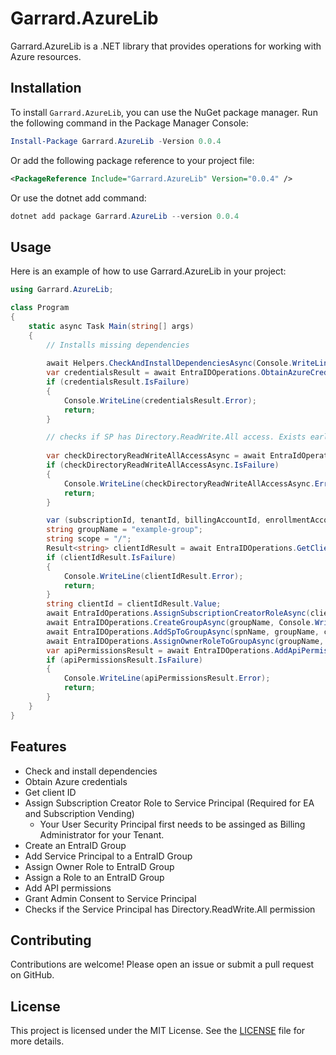 # Garrard.AzureLib

Garrard.AzureLib is a .NET library that provides operations for working with Azure resources.

## Installation

To install `Garrard.AzureLib`, you can use the NuGet package manager. Run the following command in the Package Manager Console:

```powershell
Install-Package Garrard.AzureLib -Version 0.0.4
```

Or add the following package reference to your project file:

```xml
<PackageReference Include="Garrard.AzureLib" Version="0.0.4" />
```

Or use the dotnet add command:

```powershell
dotnet add package Garrard.AzureLib --version 0.0.4
```

## Usage

Here is an example of how to use Garrard.AzureLib in your project:

```csharp
using Garrard.AzureLib;

class Program
{
    static async Task Main(string[] args)
    {
        // Installs missing dependencies
        
        await Helpers.CheckAndInstallDependenciesAsync(Console.WriteLine);
        var credentialsResult = await EntraIDOperations.ObtainAzureCredentialsAsync(Console.WriteLine);
        if (credentialsResult.IsFailure)
        {
            Console.WriteLine(credentialsResult.Error);
            return;
        }

        // checks if SP has Directory.ReadWrite.All access. Exists early if user and not SP.
        
        var checkDirectoryReadWriteAllAccessAsync = await EntraIdOperations.CheckIfServicePrincipalHasDirectoryReadWriteAllAccessAsync(Console.WriteLine);
        if (checkDirectoryReadWriteAllAccessAsync.IsFailure)
        {
            Console.WriteLine(checkDirectoryReadWriteAllAccessAsync.Error);
            return;
        }

        var (subscriptionId, tenantId, billingAccountId, enrollmentAccountId, spnName) = credentialsResult.Value;
        string groupName = "example-group";
        string scope = "/";
        Result<string> clientIdResult = await EntraIDOperations.GetClientIdAsync(spnName, Console.WriteLine);
        if (clientIdResult.IsFailure)
        {
            Console.WriteLine(clientIdResult.Error);
            return;
        }
        string clientId = clientIdResult.Value;
        await EntraIdOperations.AssignSubscriptionCreatorRoleAsync(clientId, tenantId, billingAccountId, enrollmentAccountId, Console.WriteLine);
        await EntraIDOperations.CreateGroupAsync(groupName, Console.WriteLine);
        await EntraIDOperations.AddSpToGroupAsync(spnName, groupName, clientId, Console.WriteLine);
        await EntraIDOperations.AssignOwnerRoleToGroupAsync(groupName, clientId, scope, Console.WriteLine);
        var apiPermissionsResult = await EntraIDOperations.AddApiPermissionsAsync(clientId, Console.WriteLine);
        if (apiPermissionsResult.IsFailure)
        {
            Console.WriteLine(apiPermissionsResult.Error);
            return;
        }
    }
}
```

## Features

- Check and install dependencies
- Obtain Azure credentials
- Get client ID
- Assign Subscription Creator Role to Service Principal (Required for EA and Subscription Vending)
  - Your User Security Principal first needs to be assinged as Billing Administrator for your Tenant.
- Create an EntraID Group
- Add Service Principal to a EntraID Group
- Assign Owner Role to EntraID Group
- Assign a Role to an EntraID Group
- Add API permissions
- Grant Admin Consent to Service Principal
- Checks if the Service Principal has Directory.ReadWrite.All permission

## Contributing

Contributions are welcome! Please open an issue or submit a pull request on GitHub.

## License

This project is licensed under the MIT License. See the [LICENSE](https://github.com/garrardkitchen/azure-library/blob/main/LICENSE) file for more details.
